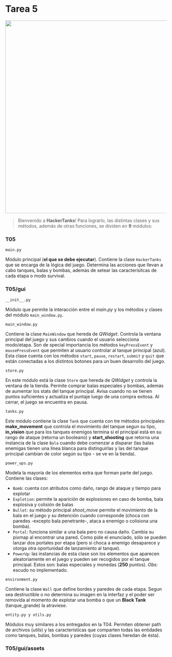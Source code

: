# Tarea 5
<img src="https://scontent.fgru3-1.fna.fbcdn.net/t31.0-8/15016356_1217287821650869_4907137500733162404_o.jpg" width="800" height="600" />

> Bienvenido a **HackerTanks**!
> Para lograrlo, las distintas clases y sus métodos, además de otras funciones, se dividen en **9** módulos:


### T05
```
main.py
```
Módulo principal (**el que se debe ejecutar**). Contiene la clase `HackerTanks` que se encarga de la lógica del juego. Determina las acciones que llevan a cabo tanques, balas y bombas, además de setear las caracterísitcas de cada etapa o modo survival.

### T05/gui
```
__init__.py
```
Módulo que permite la interacción entre el *main.py* y los métodos y clases del módulo `main_window.py`. 

```
main_window.py
```
Contiene la clase `MainWindow` que hereda de *QWidget*. Controla la ventana principal del juego y sus cambios cuando el usuario selecciona modo/etapa. Son de special importancia los métodos `keyPressEvent` y `mousePressEvent` que permiten al usuario controlar al tanque principal (azul). Esta clase cuenta con los métodos `start`, `pause`, `restart`, `submit` y `quit` que están conectadas a los distintos botones para un buen desarrollo del juego.

```
store.py
```
En este módulo está la clase `Store` que hereda de *QWidget* y controla la ventana de la tienda. Permite comprar balas especiales y bombas, además de aumentar los stats del tanque principal. Avisa cuando no se tienen puntos suficientes y actualiza el puntaje luego de una compra exitosa. Al cerrar, el juego se encuentra en pausa.

```
tanks.py
```
Este módulo contiene la clase `Tank` que cuenta con tre métodos principales: **make_movement** que controla el movimiento del tanque segun su tipo, **in_vision** que para los tanques enemigos termina si el principal está en su rango de ataque (retorna un booleano) y **start_shooting** que retorna una instancia de la clase `Bala` cuando debe comenzar a disparar (las balas enemigas tienen una línea blanca para distinguirlas y las del tanque principal cambian de color según su tipo - se ve en la tienda).
```
power_ups.py
```
Modela la mayoría de los elementos extra que forman parte del juego. Contiene las clases:

* `Bomb`: cuenta con atributos como daño, rango de ataque y tiempo para explotar
* `Explotion`: permite la aparición de explosiones en caso de bomba, bala explosiva y colisión de balas
* `Bullet`: su método principal *shoot_move* permite el movimiento de la bala en el juego y su detención cuando corresponde (choca con paredes -excepto bala penetrante-, ataca a enemigo o colisiona una bomba).
* `Portal`: funciona similar a una bala pero no causa daño. Cambia su pixmap al encontrar una pared. Como pide el enunciado, sólo se pueden lanzar dos portales por etapa (pero si choca a enemigo desaparece y otorga otra oportunidad de lanzamiento al tanque).
* `PowerUp`: las instancias de esta clase son los elementos que aparecen aleatoriamente en el juego y pueden ser recogidos por el tanque principal. Estos son: balas especiales y monedas (**250** puntos). *Obs:* escudo no implementado.

```
environment.py
```
Contiene la clase `Wall` que define bordes y paredes de cada etapa. Segun sea destructible o no determina su imagen en la interfaz y el poder ser removida al momento de explotar una bomba o que un **Black Tank** (tanque_grande) la atraviese.

```
entity.py y utils.py
```
Módulos muy similares a los entregados en la T04. Permiten obtener path de archivos (*utils*) y las características que comparten todas las entidades como tanques, balas, bombas y paredes (cuyas clases heredan de ésta). 



### T05/gui/assets
